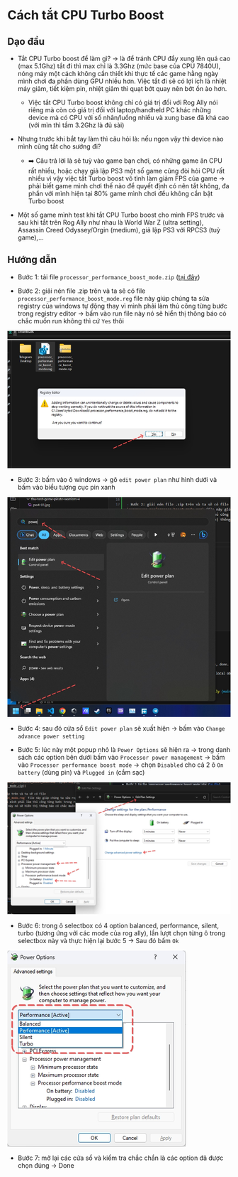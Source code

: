 # Cách tắt CPU Turbo Boost

## Dạo đầu

- Tắt CPU Turbo boost để làm gì? -> là để tránh CPU đẩy xung lên quá cao (max 5.1Ghz) tắt đi thì max chỉ là 3.3Ghz (mức base của CPU 7840U), nóng máy một cách không cần thiết khi thực tế các game hằng ngày mình chơi đa phần dùng GPU nhiều hơn. Việc tắt đi sẽ có lợi ích là nhiệt máy giảm, tiết kiệm pin, nhiệt giảm thì quạt bớt quay nên bớt ồn ào hơn. 
  - Việc tắt CPU Turbo boost không chỉ có giá trị đối với Rog Ally nói riêng mà còn có giá trị đối với laptop/handheld PC khác những device mà có CPU với số nhân/luồng nhiều và xung base đã khá cao (với mìn thì tầm 3.2Ghz là đủ sài)

- Nhưng trước khi bắt tay làm thì câu hỏi là: nếu ngon vậy thì device nào mình cũng tắt cho sướng đi? 
  - ➡️ Câu trả lời là sẽ tuỳ vào game bạn chơi, có những game ăn CPU rất nhiều, hoặc chạy giả lập PS3 một số game cũng đòi hỏi CPU rất nhiều vì vậy việc tắt Turbo boost vô tình làm giảm FPS của game -> phải biết game mình chơi thế nào để quyết định có nên tắt không, đa phần với mình hiện tại 80% game mình chơi đều không cần bật Turbo boost

- Một số game mình test khi tắt CPU Turbo boost cho mình FPS trước và sau khi tắt trên Rog Ally như nhau là World War Z (ultra setting), Assassin Creed Odyssey/Orgin (medium), giả lập PS3 với RPCS3 (tuỳ game),...

## Hướng dẫn

- Bước 1: tải file `processor_performance_boost_mode.zip` ([tại đây](./processor_performance_boost_mode.zip))

- Bước 2: giải nén file .zip trên và ta sẽ có file `processor_performance_boost_mode.reg` file này giúp chúng ta sửa registry của windows tự động thay vì mình phải làm thủ công từng bước trong registry editor -> bấm vào run file này nó sẽ hiển thị thông báo có chắc muốn run không thì cứ `Yes` thôi

![](./turbo-boost-01.jpg)

- Bước 3: bấm vào ô windows -> gõ `edit power plan` như hình dưới và bấm vào biểu tượng cục pin xanh

![](./turbo-boost-02.jpg)

- Bước 4: sau đó cửa sổ `Edit power plan` sẽ xuất hiện -> bấm vào `Change advance power setting` 

- Bước 5: lúc này một popup nhỏ là `Power Options` sẽ hiện ra -> trong danh sách các option bên dưới bấm vào `Processor power management` -> bấm vào `Processor performance boost mode` -> chọn `Disabled` cho cả 2 ô `On battery` (dùng pin) và `Plugged in` (cắm sạc) 

![](./turbo-boost-03.jpg)

- Bước 6: trong ô selectbox có 4 option balanced, performance, silent, turbo (tương ứng với các mode của rog ally), lần lượt chọn từng ô trong selectbox này và thực hiện lại bước 5 -> Sau đó bấm `Ok`

![](./turbo-boost-04.jpg)

- Bước 7: mở lại các cửa sổ và kiểm tra chắc chắn là các option đã được chọn đúng -> Done
